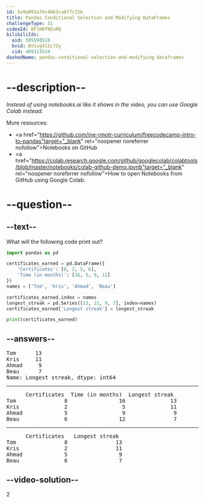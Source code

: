 ```yaml
---
id: 5e9a093a74c4063ca6f7c15b
title: Pandas Conditional Selection and Modifying DataFrames
challengeType: 11
videoId: BFlH0fN5xRQ
bilibiliIds:
  aid: 505598518
  bvid: BV1vg411c72y
  cid: 409113534
dashedName: pandas-conditional-selection-and-modifying-dataframes
---
```


# --description--

*Instead of using notebooks.ai like it shows in the video, you can use Google Colab instead.*

More resources:

-   <a href="https://github.com/ine-rmotr-curriculum/freecodecamp-intro-to-pandas"target="_blank" rel="noopener noreferrer nofollow">Notebooks on GitHub</a>
-   <a href="https://colab.research.google.com/github/googlecolab/colabtools/blob/master/notebooks/colab-github-demo.ipynb"target="_blank" rel="noopener noreferrer nofollow">How to open Notebooks from GitHub using Google Colab.</a>

# --question--

## --text--

What will the following code print out?

```py
import pandas as pd

certificates_earned = pd.DataFrame({
    'Certificates': [8, 2, 5, 6],
    'Time (in months)': [16, 5, 9, 12]
})
names = ['Tom', 'Kris', 'Ahmad', 'Beau']

certificates_earned.index = names
longest_streak = pd.Series([13, 11, 9, 7], index=names)
certificates_earned['Longest streak'] = longest_streak

print(certificates_earned)
```

## --answers--

<pre>
Tom      13
Kris     11
Ahmad     9
Beau      7
Name: Longest streak, dtype: int64
</pre>

---

<pre>
      Certificates  Time (in months)  Longest streak
Tom               8                16              13
Kris              2                 5              11
Ahmad             5                 9               9
Beau              6                12               7
</pre>

---

<pre>
      Certificates   Longest streak
Tom               8               13
Kris              2               11
Ahmad             5                9
Beau              6                7
</pre>

## --video-solution--

2

